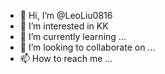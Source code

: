 - 👋 Hi, I’m @LeoLiu0816
- 👀 I’m interested in KK
- 🌱 I’m currently learning ...
- 💞️ I’m looking to collaborate on ...
- 📫 How to reach me ...

<!---
LeoLiu0816/LeoLiu0816 is a ✨ special ✨ repository because its `README.md` (this file) appears on your GitHub profile.
You can click the Preview link to take a look at your changes.
--->
